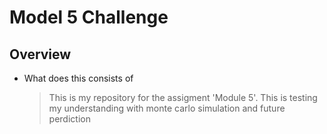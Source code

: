# Model 5 Challenge

## Overview

* What does this consists of
    >This is my repository for the assigment 'Module 5'. This is testing my understanding with monte carlo simulation and future perdiction